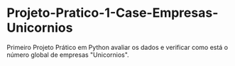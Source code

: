 # Projeto-Pratico-1-Case-Empresas-Unicornios
Primeiro Projeto Prático em Python avaliar os dados e verificar como está o número global de empresas "Unicornios".
